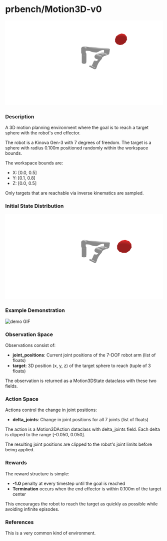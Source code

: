 # prbench/Motion3D-v0
![random action GIF](assets/random_action_gifs/Motion3D.gif)

### Description
A 3D motion planning environment where the goal is to reach a target sphere with the robot's end effector.

The robot is a Kinova Gen-3 with 7 degrees of freedom. The target is a sphere with radius 0.100m positioned randomly within the workspace bounds.

The workspace bounds are:
- X: [0.0, 0.5]
- Y: [0.1, 0.8]
- Z: [0.0, 0.5]

Only targets that are reachable via inverse kinematics are sampled.

### Initial State Distribution
![initial state GIF](assets/initial_state_gifs/Motion3D.gif)

### Example Demonstration
![demo GIF](assets/demo_gifs/Motion3D.gif)

### Observation Space
Observations consist of:
- **joint_positions**: Current joint positions of the 7-DOF robot arm (list of floats)
- **target**: 3D position (x, y, z) of the target sphere to reach (tuple of 3 floats)

The observation is returned as a Motion3DState dataclass with these two fields.


### Action Space
Actions control the change in joint positions:
- **delta_joints**: Change in joint positions for all 7 joints (list of floats)

The action is a Motion3DAction dataclass with delta_joints field. Each delta is clipped to the range [-0.050, 0.050].

The resulting joint positions are clipped to the robot's joint limits before being applied.


### Rewards
The reward structure is simple:
- **-1.0** penalty at every timestep until the goal is reached
- **Termination** occurs when the end effector is within 0.100m of the target center

This encourages the robot to reach the target as quickly as possible while avoiding infinite episodes.


### References
This is a very common kind of environment.
